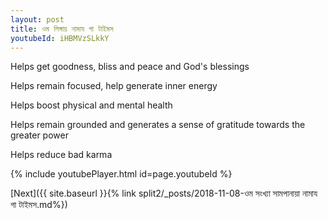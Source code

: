 ```yaml
---
layout: post
title: ওম লিঙ্গায় নামায গা টাইমস
youtubeId: iHBMVzSLkkY
---
```

 
 
Helps get goodness, bliss and peace and God's blessings
 
Helps remain focused, help generate inner energy 
 
Helps boost physical and mental health 
 
Helps remain grounded and generates a sense of gratitude towards the greater power 
 
Helps reduce bad karma
 
 
 
 


{% include youtubePlayer.html id=page.youtubeId %}
 
[Next]({{ site.baseurl }}{% link  split2/_posts/2018-11-08-ওম সংখ্যা সামপানায়া নামায গা টাইমস.md%})
 
